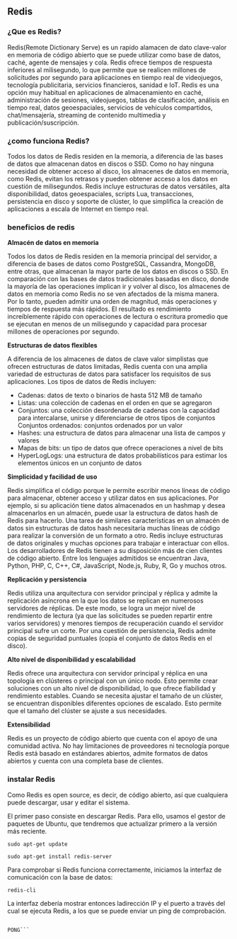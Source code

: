 ## Redis

### ¿Que es Redis?


Redis(Remote Dictionary Serve) es un rapido alamacen de dato clave-valor en memoria de código abierto que se puede utilizar como base de datos, caché, agente de mensajes y cola. Redis ofrece tiempos de respuesta inferiores al milisegundo, lo que permite que se realicen millones de solicitudes por segundo para aplicaciones en tiempo real de videojuegos, tecnología publicitaria, servicios financieros, sanidad e IoT. Redis es una opción muy habitual en aplicaciones de almacenamiento en caché, administración de sesiones, videojuegos, tablas de clasificación, análisis en tiempo real, datos geoespaciales, servicios de vehículos compartidos, chat/mensajería, streaming de contenido multimedia y publicación/suscripción.


### ¿como funciona Redis? 

Todos los datos de Redis residen en la memoria, a diferencia de las bases de datos que almacenan datos en discos o SSD. Como no hay ninguna necesidad de obtener acceso al disco, los almacenes de datos en memoria, como Redis, evitan los retrasos y pueden obtener acceso a los datos en cuestión de milisegundos. Redis incluye estructuras de datos versátiles, alta disponibilidad, datos geoespaciales, scripts Lua, transacciones, persistencia en disco y soporte de clúster, lo que simplifica la creación de aplicaciones a escala de Internet en tiempo real.

### beneficios de redis

**Almacén de datos en memoria**

Todos los datos de Redis residen en la memoria principal del servidor, a diferencia de bases de datos como PostgreSQL, Cassandra, MongoDB, entre otras, que almacenan la mayor parte de los datos en discos o SSD. En comparación con las bases de datos tradicionales basadas en disco, donde la mayoría de las operaciones implican ir y volver al disco, los almacenes de datos en memoria como Redis no se ven afectados de la misma manera. Por lo tanto, pueden admitir una orden de magnitud, más operaciones y tiempos de respuesta más rápidos. El resultado es rendimiento increíblemente rápido con operaciones de lectura o escritura promedio que se ejecutan en menos de un milisegundo y capacidad para procesar millones de operaciones por segundo.


**Estructuras de datos flexibles**
  
A diferencia de los almacenes de datos de clave valor simplistas que ofrecen estructuras de datos limitadas, Redis cuenta con una amplia variedad de estructuras de datos para satisfacer los requisitos de sus aplicaciones. Los tipos de datos de Redis incluyen:

  - Cadenas: datos de texto o binarios de hasta 512 MB de tamaño
  - Listas: una colección de cadenas en el orden en que se agregaron
  - Conjuntos: una colección desordenada de cadenas con la capacidad para intercalarse, unirse y diferenciarse de otros tipos de conjuntos
  Conjuntos ordenados: conjuntos ordenados por un valor
  - Hashes: una estructura de datos para almacenar una lista de campos y valores
  - Mapas de bits: un tipo de datos que ofrece operaciones a nivel de bits
  - HyperLogLogs: una estructura de datos probabilísticos para estimar los elementos únicos en un conjunto de datos
 
 **Simplicidad y facilidad de uso**
  
Redis simplifica el código porque le permite escribir menos líneas de código para almacenar, obtener acceso y utilizar datos en sus aplicaciones. Por ejemplo, si su aplicación tiene datos almacenados en un hashmap y desea almacenarlos en un almacén, puede usar la estructura de datos hash de Redis para hacerlo. Una tarea de similares características en un almacén de datos sin estructuras de datos hash necesitaría muchas líneas de código para realizar la conversión de un formato a otro. Redis incluye estructuras de datos originales y muchas opciones para trabajar e interactuar con ellos. Los desarrolladores de Redis tienen a su disposición más de cien clientes de código abierto. Entre los lenguajes admitidos se encuentran Java, Python, PHP, C, C++, C#, JavaScript, Node.js, Ruby, R, Go y muchos otros.

**Replicación y persistencia**

Redis utiliza una arquitectura con servidor principal y réplica y admite la replicación asíncrona en la que los datos se replican en numerosos servidores de réplicas. De este modo, se logra un mejor nivel de rendimiento de lectura (ya que las solicitudes se pueden repartir entre varios servidores) y menores tiempos de recuperación cuando el servidor principal sufre un corte. Por una cuestión de persistencia, Redis admite copias de seguridad puntuales (copia el conjunto de datos Redis en el disco).

**Alto nivel de disponibilidad y escalabilidad**
  
Redis ofrece una arquitectura con servidor principal y réplica en una topología en clústeres o principal con un único nodo. Esto permite crear soluciones con un alto nivel de disponibilidad, lo que ofrece fiabilidad y rendimiento estables. Cuando se necesita ajustar el tamaño de un clúster, se encuentran disponibles diferentes opciones de escalado. Esto permite que el tamaño del clúster se ajuste a sus necesidades.

**Extensibilidad**

Redis es un proyecto de código abierto que cuenta con el apoyo de una comunidad activa. No hay limitaciones de proveedores ni tecnología porque Redis está basado en estándares abiertos, admite formatos de datos abiertos y cuenta con una completa base de clientes.

### instalar Redis

Como Redis es open source, es decir, de código abierto, así que cualquiera puede descargar, usar y editar el sistema.

El primer paso consiste en descargar Redis. Para ello, usamos el gestor de paquetes de Ubuntu, que tendremos que actualizar primero a la versión más reciente.

```sudo apt-get update```

```sudo apt-get install redis-server```

Para comprobar si Redis funciona correctamente, iniciamos la interfaz de comunicación con la base de datos:

```redis-cli```

La interfaz debería mostrar entonces ladirección IP y el puerto a través del cual se ejecuta Redis, a los que se puede enviar un ping de comprobación.

```127.0.0.1:6379> ping

PONG```
